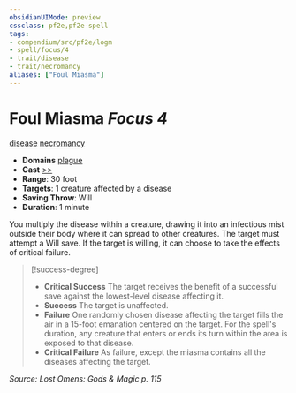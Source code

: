 ```yaml
---
obsidianUIMode: preview
cssclass: pf2e,pf2e-spell
tags:
- compendium/src/pf2e/logm
- spell/focus/4
- trait/disease
- trait/necromancy
aliases: ["Foul Miasma"]
---
```

# Foul Miasma *Focus 4*   
[disease](Reference/Rules/Traits/disease.md "Disease Effect Trait")  [necromancy](necromancy.md "Necromancy School Trait")  

- **Domains** [plague](Reference/Compendium/Setting/domains.md#Plague)
- **Cast** [>>](chapter-9-playing-the-game.md#Actions "Two-Action") 
- **Range**: 30 foot
- **Targets**: 1 creature affected by a disease
- **Saving Throw**: Will
- **Duration**: 1 minute

You multiply the disease within a creature, drawing it into an infectious mist outside their body where it can spread to other creatures. The target must attempt a Will save. If the target is willing, it can choose to take the effects of critical failure.

> [!success-degree] 
> - **Critical Success** The target receives the benefit of a successful save against the lowest-level disease affecting it.
> - **Success** The target is unaffected.
> - **Failure** One randomly chosen disease affecting the target fills the air in a 15-foot emanation centered on the target. For the spell's duration, any creature that enters or ends its turn within the area is exposed to that disease.
> - **Critical Failure** As failure, except the miasma contains all the diseases affecting the target.

*Source: Lost Omens: Gods & Magic p. 115*